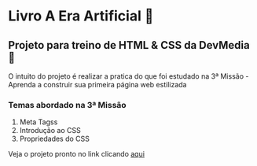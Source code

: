 <h1>Livro A Era Artificial 🤖</h1>

<h2>Projeto para treino de HTML & CSS da DevMedia 🎨</h2>
<p>O intuito do projeto é realizar a pratica do que foi estudado na 3ª Missão - Aprenda a construir sua primeira página web estilizada</p>

<h3>Temas abordado na 3ª Missão</h3>
<ol>
  <li>Meta Tagss</li>
  <li>Introdução ao CSS</li>
  <li>Propriedades do CSS</li>
</ol>

<p>Veja o projeto pronto no link clicando <a href="https://livro-a-era-artificial-ecru.vercel.app/">aqui</a></p>
